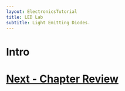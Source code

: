 ```yaml
---
layout: ElectronicsTutorial
title: LED Lab
subtitle: Light Emitting Diodes.
---
```


# Intro


# [Next - Chapter Review](../Review)